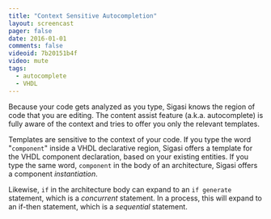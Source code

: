 ```yaml
---
title: "Context Sensitive Autocompletion"
layout: screencast 
pager: false
date: 2016-01-01
comments: false
videoid: 7b20151b4f
video: mute
tags: 
  - autocomplete
  - VHDL
---
```

Because your code gets analyzed as you type, Sigasi knows the region of code that you are editing. The content assist feature (a.k.a. autocomplete) is fully aware of the context and tries to offer you only the relevant templates.

Templates are sensitive to the context of your code. If you type the word "<code>component</code>" inside a VHDL declarative region, Sigasi offers a template for the VHDL component declaration, based on your existing entities. If you type the same word, <code>component</code> in the body of an architecture, Sigasi offers a component <em>instantiation</em>.

Likewise, `if` in the architecture body can expand to an `if generate` statement, which is a <em>concurrent</em> statement. In a process, this will expand to an if-then statement, which is a <em>sequential</em> statement.
